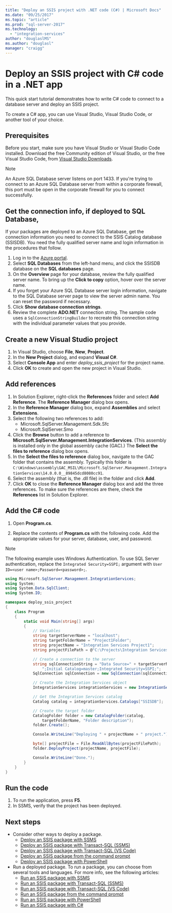 ```yaml
---
title: "Deploy an SSIS project with .NET code (C#) | Microsoft Docs"
ms.date: "09/25/2017"
ms.topic: "article"
ms.prod: "sql-server-2017"
ms.technology: 
  - "integration-services"
author: "douglaslMS"
ms.author: "douglasl"
manager: "craigg"
---
```

# Deploy an SSIS project with C# code in a .NET app
This quick start tutorial demonstrates how to write C# code to connect to a database server and deploy an SSIS project.

To create a C# app, you can use Visual Studio, Visual Studio Code, or another tool of your choice.

## Prerequisites

Before you start, make sure you have Visual Studio or Visual Studio Code installed. Download the free Community edition of Visual Studio, or the free Visual Studio Code, from [Visual Studio Downloads](https://www.visualstudio.com/downloads/).

> [!NOTE]
> An Azure SQL Database server listens on port 1433. If you're trying to connect to an Azure SQL Database server from within a corporate firewall, this port must be open in the corporate firewall for you to connect successfully.

## Get the connection info, if deployed to SQL Database, 

If your packages are deployed to an Azure SQL Database, get the connection information you need to connect to the SSIS Catalog database (SSISDB). You need the fully qualified server name and login information in the procedures that follow.

1. Log in to the [Azure portal](https://portal.azure.com/).
2. Select **SQL Databases** from the left-hand menu, and click the SSISDB database on the **SQL databases** page. 
3. On the **Overview** page for your database, review the fully qualified server name. To bring up the **Click to copy** option, hover over the server name. 
4. If you forget your Azure SQL Database server login information, navigate to the SQL Database server page to view the server admin name. You can reset the password if necessary.
5. Click **Show database connection strings**.
6. Review the complete **ADO.NET** connection string. The sample code uses a `SqlConnectionStringBuilder` to recreate this connection string with the individual parameter values that you provide.

## Create a new Visual Studio project

1. In Visual Studio, choose **File**, **New**, **Project**. 
2. In the **New Project** dialog, and expand **Visual C#**.
3. Select **Console App** and enter *deploy_ssis_project* for the project name.
4. Click **OK** to create and open the new project in Visual Studio.

## Add references
1. In Solution Explorer, right-click the **References** folder and select **Add Reference**. The **Reference Manager** dialog box opens.
2. In the **Reference Manager** dialog box, expand **Assemblies** and select **Extensions**.
3. Select the following two references to add:
    -   Microsoft.SqlServer.Management.Sdk.Sfc
    -   Microsoft.SqlServer.Smo
4. Click the **Browse** button to add a reference to **Microsoft.SqlServer.Management.IntegrationServices**. (This assembly is installed only in the global assembly cache (GAC).) The **Select the files to reference** dialog box opens.
5. In the **Select the files to reference** dialog box, navigate to the GAC folder that contains the assembly. Typically this folder is `C:\Windows\assembly\GAC_MSIL\Microsoft.SqlServer.Management.IntegrationServices\14.0.0.0__89845dcd8080cc91`.
6. Select the assembly (that is, the .dll file) in the folder and click **Add**.
7. Click **OK** to close the **Reference Manager** dialog box and add the three references. To make sure the references are there, check the **References** list in Solution Explorer.

## Add the C# code 
1. Open **Program.cs**.

2. Replace the contents of **Program.cs** with the following code. Add the appropriate values for your server, database, user, and password.

> [!NOTE]
> The following example uses Windows Authentication. To use SQL Server authentication, replace the `Integrated Security=SSPI;` argument with `User ID=<user name>;Password=<password>;`.

```csharp
using Microsoft.SqlServer.Management.IntegrationServices;
using System;
using System.Data.SqlClient;
using System.IO;

namespace deploy_ssis_project
{
    class Program
    {
        static void Main(string[] args)
        {
            // Variables
            string targetServerName = "localhost";
            string targetFolderName = "Project1Folder";
            string projectName = "Integration Services Project1";
            string projectFilePath = @"C:\Projects\Integration Services Project1\Integration Services Project1\bin\Development\Integration Services Project1.ispac";

            // Create a connection to the server
            string sqlConnectionString = "Data Source=" + targetServerName +
                ";Initial Catalog=master;Integrated Security=SSPI;";
            SqlConnection sqlConnection = new SqlConnection(sqlConnectionString);

            // Create the Integration Services object
            IntegrationServices integrationServices = new IntegrationServices(sqlConnection);

            // Get the Integration Services catalog
            Catalog catalog = integrationServices.Catalogs["SSISDB"];

            // Create the target folder
            CatalogFolder folder = new CatalogFolder(catalog,
                targetFolderName, "Folder description");
            folder.Create();

            Console.WriteLine("Deploying " + projectName + " project.");

            byte[] projectFile = File.ReadAllBytes(projectFilePath);
            folder.DeployProject(projectName, projectFile);

            Console.WriteLine("Done.");
        }
    }
}
```

## Run the code

1. To run the application, press **F5**.
2. In SSMS, verify that the project has been deployed.

## Next steps
- Consider other ways to deploy a package.
    - [Deploy an SSIS package with SSMS](./ssis-quickstart-deploy-ssms.md)
    - [Deploy an SSIS package with Transact-SQL (SSMS)](./ssis-quickstart-deploy-tsql-ssms.md)
    - [Deploy an SSIS package with Transact-SQL (VS Code)](ssis-quickstart-deploy-tsql-vscode.md)
    - [Deploy an SSIS package from the command prompt](./ssis-quickstart-deploy-cmdline.md)
    - [Deploy an SSIS package with PowerShell](ssis-quickstart-deploy-powershell.md)
- Run a deployed package. To run a package, you can choose from several tools and languages. For more info, see the following articles:
    - [Run an SSIS package with SSMS](./ssis-quickstart-run-ssms.md)
    - [Run an SSIS package with Transact-SQL (SSMS)](./ssis-quickstart-run-tsql-ssms.md)
    - [Run an SSIS package with Transact-SQL (VS Code)](ssis-quickstart-run-tsql-vscode.md)
    - [Run an SSIS package from the command prompt](./ssis-quickstart-run-cmdline.md)
    - [Run an SSIS package with PowerShell](ssis-quickstart-run-powershell.md)
    - [Run an SSIS package with C#](./ssis-quickstart-run-dotnet.md) 
